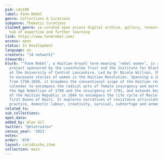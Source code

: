 ```yaml
---
pid: cds180
label: Fanm Rebèl
genre: Collections & Curations
subgenre: Thematic Curations
claimed_genre: co-curated open access digital archive, gallery, resource centre and
  hub of expertise and further learning
link: https://www.fanmrebel.com/
access: open
status: In Development
language: en
creators: "[A network]"
stewards:
blurb: "‘Fanm Rebèl’, a Haitian Kreyòl term meaning ‘rebel women’, is a 3-year research
  project sponsored by the Leverhulme Trust and the Institute for Black Atlantic Research
  at the University of Central Lancashire. Led by Dr Nicole Willson, the project seeks
  to excavate stories of women in the Haitian Revolution. Spanning a 100-year trajectory,
  from 1750-1850, it broadens the conventional scope of the Haitian revolutionary
  calendar to encompass the radical acts of female insurgency and marronage that predate
  the Ogé Rebellion of 1790 and the insurgency of 1791, and extends beyond the birth
  of the Haitian Republic in 1804 to encompass the life cycle of Marie-Louise Christophe,
  first Queen of Haiti. It explores narratives of resistance articulated through spiritual
  practice, domestic labour, creativity, survival, subterfuge and armed combat. "
related_to:
sub_collections:
open_data:
added_by: Alex Gil
twitter: "@elotroalex"
census_year: '2021'
notes:
order: '079'
layout: caridischo_item
collection: main
---
```

